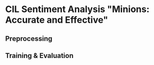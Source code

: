 # CIL Sentiment Analysis "Minions: Accurate and Effective"

## Preprocessing

## Training & Evaluation
